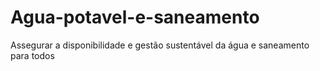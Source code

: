 # Agua-potavel-e-saneamento
Assegurar a disponibilidade e gestão sustentável da água e saneamento para todos

